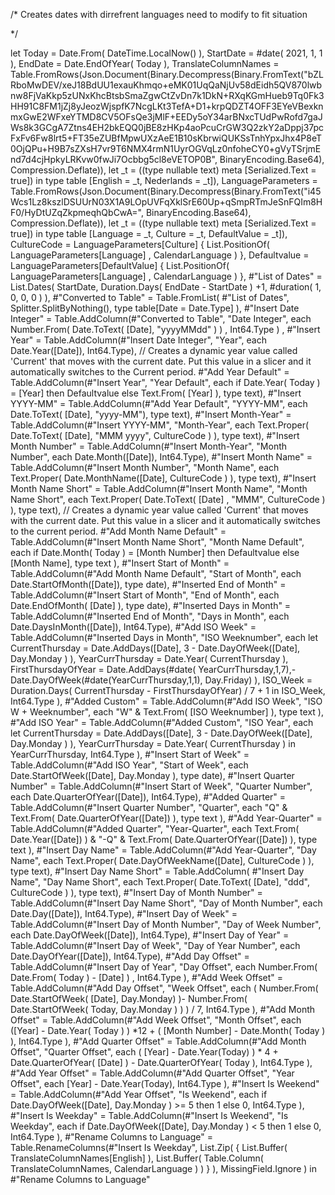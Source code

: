 
/*
Creates dates with dirrefrent languages need to modify to fit situation

*/

let
    Today = Date.From( DateTime.LocalNow() ),
    StartDate = #date( 2021, 1, 1 ),
    EndDate = Date.EndOfYear( Today ),
    TranslateColumnNames = Table.FromRows(Json.Document(Binary.Decompress(Binary.FromText("bZLRboMwDEV/xeJ18BdUU1exauKhmqo+eMK01UqQaNjUv58dEidh5QV870lwbnw8FjVaKkp5zUNxKhcBtsbSmaZgwCtZvDn7k1DkN+RXqKGmHueb9Tq0Fk3HH91C8FM1jZj8yJeozWjspfK7NcgLKt3TefA+D1+krpQDZT4OFF3EYeVBexknmxGwE2WFxeYTMD8CV5OFsQe3jMlF+EEDy5oY34arBNxcTUdPwRofd7gaJWs8k3GCgA7Ztns4EH2bkEQQ0jBE8zHKp4aoPcuCrGW3Q2zkY2aDppj37pcFxFv6Fw8lrt5+FT35eZUBfMpwUXzAeE1B10sKbrwiQUKSsTnhYpxJhx4P8eT0OjQPu+H9B7sZXsH7vr9T6NMX4rmN1UyrOGVqLz0nfoheCY0+gVyTSrjmEnd7d4cjHpkyLRKvw0fwJi7Ocbbg5cl8eVETOP0B", BinaryEncoding.Base64), Compression.Deflate)), let _t = ((type nullable text) meta [Serialized.Text = true]) in type table [English = _t, Nederlands = _t]),
    LanguageParameters = Table.FromRows(Json.Document(Binary.Decompress(Binary.FromText("i45Wcs1Lz8kszlDSUUrN03X1A9LOpUVFqXklSrE60Up+qSmpRTmJeSnFQIm8HF0/HyDtUZqZkpmeqhQbCwA=", BinaryEncoding.Base64), Compression.Deflate)), let _t = ((type nullable text) meta [Serialized.Text = true]) in type table [Language = _t, Culture = _t, DefaultValue = _t]),
    CultureCode = LanguageParameters[Culture]  { List.PositionOf( LanguageParameters[Language] , CalendarLanguage ) },
    Defaultvalue = LanguageParameters[DefaultValue] { List.PositionOf( LanguageParameters[Language] , CalendarLanguage ) },
    #"List of Dates" = List.Dates( StartDate, Duration.Days( EndDate - StartDate ) +1, #duration( 1, 0, 0, 0 ) ),
    #"Converted to Table" = Table.FromList( #"List of Dates", Splitter.SplitByNothing(), type table[Date = Date.Type] ),
    #"Insert Date Integer" = Table.AddColumn(#"Converted to Table", "Date Integer", each Number.From( Date.ToText( [Date], "yyyyMMdd" ) ) , Int64.Type ) ,
    #"Insert Year" = Table.AddColumn(#"Insert Date Integer", "Year", each Date.Year([Date]), Int64.Type),
    // Creates a dynamic year value called 'Current' that moves with the current date. Put this value in a slicer and it automatically switches to the Current period.
    #"Add Year Default" = Table.AddColumn(#"Insert Year", "Year Default", each if Date.Year( Today ) = [Year] then Defaultvalue else Text.From( [Year] ), type text),
    #"Insert YYYY-MM" = Table.AddColumn(#"Add Year Default", "YYYY-MM", each Date.ToText( [Date], "yyyy-MM"), type text),
    #"Insert Month-Year" = Table.AddColumn(#"Insert YYYY-MM", "Month-Year", each Text.Proper( Date.ToText( [Date], "MMM yyyy", CultureCode ) ), type text),
    #"Insert Month Number" = Table.AddColumn(#"Insert Month-Year", "Month Number", each Date.Month([Date]), Int64.Type),
    #"Insert Month Name" = Table.AddColumn(#"Insert Month Number", "Month Name", each Text.Proper( Date.MonthName([Date], CultureCode ) ), type text),
    #"Insert Month Name Short" = Table.AddColumn(#"Insert Month Name", "Month Name Short", each Text.Proper( Date.ToText( [Date] , "MMM", CultureCode ) ), type text),
    // Creates a dynamic year value called 'Current' that moves with the current date. Put this value in a slicer and it automatically switches to the current period.
    #"Add Month Name Default" = Table.AddColumn(#"Insert Month Name Short", "Month Name Default", each if Date.Month( Today ) = [Month Number] then Defaultvalue else [Month Name], type text ),
    #"Insert Start of Month" = Table.AddColumn(#"Add Month Name Default", "Start of Month", each Date.StartOfMonth([Date]), type date),
    #"Inserted End of Month" = Table.AddColumn(#"Insert Start of Month", "End of Month", each Date.EndOfMonth( [Date] ), type date),
    #"Inserted Days in Month" = Table.AddColumn(#"Inserted End of Month", "Days in Month", each Date.DaysInMonth([Date]), Int64.Type),
    #"Add ISO Week" = Table.AddColumn(#"Inserted Days in Month", "ISO Weeknumber", each let
CurrentThursday = Date.AddDays([Date], 3 - Date.DayOfWeek([Date], Day.Monday ) ),
YearCurrThursday = Date.Year( CurrentThursday ),
FirstThursdayOfYear = Date.AddDays(#date( YearCurrThursday,1,7),- Date.DayOfWeek(#date(YearCurrThursday,1,1), Day.Friday) ),
ISO_Week = Duration.Days( CurrentThursday - FirstThursdayOfYear) / 7 + 1
in ISO_Week, Int64.Type ),
    #"Added Custom" = Table.AddColumn(#"Add ISO Week", "ISO W + Weeknumber", each "W" & Text.From( [ISO Weeknumber] ), type text ),
    #"Add ISO Year" = Table.AddColumn(#"Added Custom", "ISO Year", each let
CurrentThursday = Date.AddDays([Date], 3 - Date.DayOfWeek([Date], Day.Monday ) ),
YearCurrThursday = Date.Year( CurrentThursday )
in YearCurrThursday, Int64.Type ),
    #"Insert Start of Week" = Table.AddColumn(#"Add ISO Year", "Start of Week", each Date.StartOfWeek([Date], Day.Monday ), type date),
    #"Insert Quarter Number" = Table.AddColumn(#"Insert Start of Week", "Quarter Number", each Date.QuarterOfYear([Date]), Int64.Type),
    #"Added Quarter" = Table.AddColumn(#"Insert Quarter Number", "Quarter", each "Q" & Text.From( Date.QuarterOfYear([Date]) ), type text ),
    #"Add Year-Quarter" = Table.AddColumn(#"Added Quarter", "Year-Quarter", each Text.From( Date.Year([Date]) ) & "-Q" & Text.From( Date.QuarterOfYear([Date]) ), type text ),
    #"Insert Day Name" = Table.AddColumn(#"Add Year-Quarter", "Day Name", each Text.Proper( Date.DayOfWeekName([Date], CultureCode ) ), type text),
    #"Insert Day Name Short" = Table.AddColumn( #"Insert Day Name", "Day Name Short", each Text.Proper( Date.ToText( [Date], "ddd", CultureCode ) ), type text),
    #"Insert Day of Month Number" = Table.AddColumn(#"Insert Day Name Short", "Day of Month Number", each Date.Day([Date]), Int64.Type),
    #"Insert Day of Week" = Table.AddColumn(#"Insert Day of Month Number", "Day of Week Number", each Date.DayOfWeek([Date]), Int64.Type),
    #"Insert Day of Year" = Table.AddColumn(#"Insert Day of Week", "Day of Year Number", each Date.DayOfYear([Date]), Int64.Type),
    #"Add Day Offset" = Table.AddColumn(#"Insert Day of Year", "Day Offset", each Number.From( Date.From( Today ) - [Date] ) , Int64.Type ),
    #"Add Week Offset" = Table.AddColumn(#"Add Day Offset", "Week Offset", each ( Number.From( Date.StartOfWeek( [Date], Day.Monday) )- Number.From( Date.StartOfWeek( Today, Day.Monday ) ) ) / 7, Int64.Type ),
    #"Add Month Offset" = Table.AddColumn(#"Add Week Offset", "Month Offset", each ([Year] - Date.Year( Today ) ) *12 + ( [Month Number] - Date.Month( Today ) ), Int64.Type ),
    #"Add Quarter Offset" = Table.AddColumn(#"Add Month Offset", "Quarter Offset", each ( [Year] - Date.Year(Today) ) * 4 + Date.QuarterOfYear( [Date] ) - Date.QuarterOfYear( Today ), Int64.Type ),
    #"Add Year Offset" = Table.AddColumn(#"Add Quarter Offset", "Year Offset", each [Year] - Date.Year(Today), Int64.Type ),
    #"Insert Is Weekend" = Table.AddColumn(#"Add Year Offset", "Is Weekend", each if Date.DayOfWeek([Date], Day.Monday ) >= 5 then 1 else 0, Int64.Type ),
    #"Insert Is Weekday" = Table.AddColumn(#"Insert Is Weekend", "Is Weekday", each if Date.DayOfWeek([Date], Day.Monday ) < 5  then 1 else 0, Int64.Type ),
    #"Rename Columns to Language" = Table.RenameColumns(#"Insert Is Weekday", List.Zip( { List.Buffer( TranslateColumnNames[English] ), List.Buffer( Table.Column( TranslateColumnNames, CalendarLanguage ) ) } ), MissingField.Ignore )
in
    #"Rename Columns to Language"